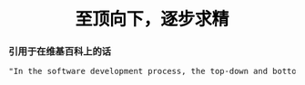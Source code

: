 <h2 style="color:black;text-align:center;font-size:30px;">至顶向下，逐步求精</h2>

<h3>引用于在维基百科上的话</h3> 
<pre>"In the software development process, the top-down and bottom-up approaches play a key role."</pre>
